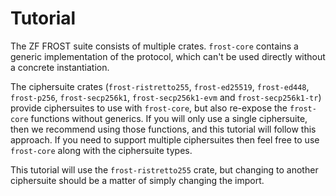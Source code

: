 # Tutorial

The ZF FROST suite consists of multiple crates. `frost-core` contains
a generic implementation of the protocol, which can't be used directly
without a concrete instantiation.

The ciphersuite crates (`frost-ristretto255`, `frost-ed25519`, `frost-ed448`,
`frost-p256`, `frost-secp256k1`, `frost-secp256k1-evm` and `frost-secp256k1-tr`)
provide ciphersuites to use with `frost-core`, but also re-expose the
`frost-core` functions without generics. If you will only use a single ciphersuite,
then we recommend using those functions, and this tutorial will follow this approach.
If you need to support multiple ciphersuites then feel free to use
`frost-core` along with the ciphersuite types.

This tutorial will use the `frost-ristretto255` crate, but changing
to another ciphersuite should be a matter of simply changing the import.

